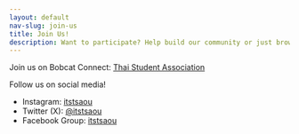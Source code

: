 ```yaml
---
layout: default
nav-slug: join-us
title: Join Us!
description: Want to participate? Help build our community or just browsing around
---
```


Join us on Bobcat Connect: [Thai Student Association](https://ohio.campuslabs.com/engage/actioncenter/organization/thai-student-association)  

Follow us on social media!

- Instagram: [itstsaou](https://www.instagram.com/itstsaou/)
- Twitter (X): [@itstsaou](https://twitter.com/itstsaou)
- Facebook Group: [itstsaou](https://www.facebook.com/groups/itstsaou/)

